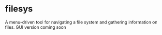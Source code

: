 # filesys
A menu-driven tool for navigating a file system and gathering information on files.
GUI version coming soon
